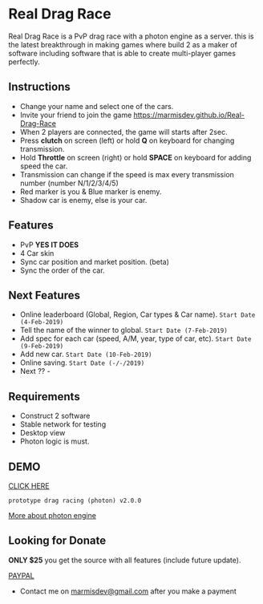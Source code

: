 # Real Drag Race

Real Drag Race is a PvP drag race with a photon engine as a server. this is the latest breakthrough in making games where build 2 as a maker of software including software that is able to create multi-player games perfectly.


## Instructions

- Change your name and select one of the cars.
- Invite your friend to join the game https://marmisdev.github.io/Real-Drag-Race
- When 2 players are connected, the game will starts after 2sec.
- Press **clutch** on screen (left) or hold **Q** on keyboard for changing transmission. 
- Hold **Throttle** on screen (right) or hold **SPACE** on keyboard for adding speed the car.
- Transmission can change if the speed is max every transmission number (number N/1/2/3/4/5)
- Red marker is you & Blue marker is enemy.
- Shadow car is enemy, else is your car.


## Features

 - PvP **YES IT DOES**
 - 4 Car skin
 - Sync car position and market position. (beta)
 - Sync the order of the car.


## Next Features

 - Online leaderboard (Global, Region, Car types & Car name). ```Start Date (4-Feb-2019)```
 - Tell the name of the winner to global. ```Start Date (7-Feb-2019)```
 - Add spec for each car (speed, A/M, year, type of car, etc). ```Start Date (9-Feb-2019)```
 - Add new car. ```Start Date (10-Feb-2019)```
 - Online saving. ```Start Date (-/-/2019)```
 - Next ?? -


## Requirements

 - Construct 2 software
 - Stable network for testing
 - Desktop view
 - Photon logic is must.


## DEMO
[CLICK HERE](https://marmisdev.github.io/Real-Drag-Race)


```prototype drag racing (photon) v2.0.0```

[More about photon engine ](https://www.photonengine.com)



## Looking for Donate

**ONLY $25** you get the source with all features (include future update).


[PAYPAL](https://www.paypal.me/MarmisDev)
- Contact me on marmisdev@gmail.com after you make a payment
